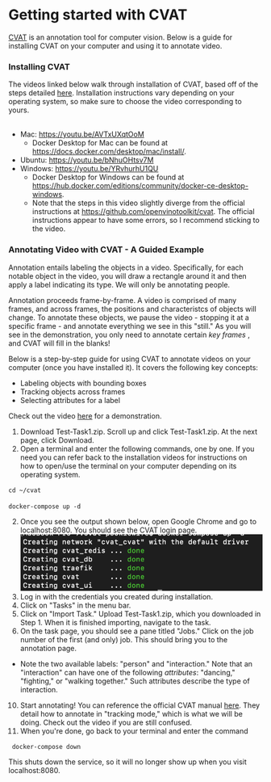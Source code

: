 # Getting started with CVAT 

[CVAT](https://github.com/openvinotoolkit/cvat) is an annotation tool for computer vision. Below is a guide for installing CVAT on your computer and using it to annotate video. 

### Installing CVAT
The videos linked below walk through installation of CVAT, based off of the steps detailed [here](https://github.com/openvinotoolkit/cvat). Installation instructions vary depending on your operating system, so make sure to choose the video corresponding to yours. 
<br>
<br>

* Mac: https://youtu.be/AVTxUXqtOoM
  - Docker Desktop for Mac can be found at https://docs.docker.com/desktop/mac/install/. 
* Ubuntu: https://youtu.be/bNhuOHtsv7M
* Windows: https://youtu.be/YRvhurhU1QU
  - Docker Desktop for Windows can be found at https://hub.docker.com/editions/community/docker-ce-desktop-windows.
  - Note that the steps in this video slightly diverge from the official instructions at https://github.com/openvinotoolkit/cvat. The official instructions appear to have some errors, so I recommend sticking to the video. 


### Annotating Video with CVAT - A Guided Example

Annotation entails labeling the objects in a video. Specifically, for each notable object in the video, you will draw a rectangle around it and then apply a label indicating its type. We will only be annotating people.

Annotation proceeds frame-by-frame. A video is comprised of many frames, and across frames, the positions and characteristcs of objects will change. To annotate these objects, we pause the video - stopping it at a specific frame - and annotate everything we see in this "still." As you will see in the demonstration, you only need to annotate certain <i>key frames </i>, and CVAT will fill in the blanks!

Below is a step-by-step guide for using CVAT to annotate videos on your computer (once you have installed it). It covers the following key concepts:
* Labeling objects with bounding boxes
* Tracking objects across frames 
* Selecting attributes for a label

Check out the video [here](https://youtu.be/vfM4XsVKdgQ) for a demonstration. 

1. Download Test-Task1.zip. Scroll up and click Test-Task1.zip. At the next page, click Download.
2. Open a terminal and enter the following commands, one by one. If you need you can refer back to the installation videos for instructions on how to open/use the terminal on your computer depending on its operating system.
  ```
  cd ~/cvat
  
  docker-compose up -d
  ``` 
2. Once you see the output shown below, open Google Chrome and go to localhost:8080. You should see the CVAT login page. 
![CVAT Ready](/cvat//assets/cvat-ready.png)
3. Log in with the credentials you created during installation. 
6. Click on "Tasks" in the menu bar. 
7. Click on "Import Task." Upload Test-Task1.zip, which you downloaded in Step 1. When it is finished importing, navigate to the task.
8. On the task page, you should see a pane titled "Jobs." Click on the job number of the first (and only) job. This should bring you to the annotation page.
  - Note the two available labels: "person" and "interaction." Note that an "interaction" can have one of the following <i>attributes</i>: "dancing," "fighting," or "walking together."       Such attributes describe the type of interaction. 
10. Start annotating! You can reference the official CVAT manual [here](https://openvinotoolkit.github.io/cvat/docs/manual/basics/track-mode-basics/). They detail how to annotate in "tracking mode," which is what we will be doing. Check out the video if you are still confused. 
11. When you're done, go back to your terminal and enter the command
 ```
  docker-compose down
  ```
  This shuts down the service, so it will no longer show up when you visit localhost:8080. 


